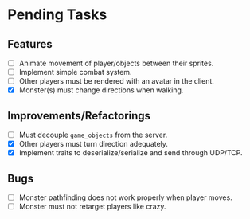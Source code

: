 # Pending Tasks

## Features

- [ ] Animate movement of player/objects between their sprites.
- [ ] Implement simple combat system.
- [ ] Other players must be rendered with an avatar in the client.
- [x] Monster(s) must change directions when walking.

## Improvements/Refactorings

- [ ] Must decouple `game_objects` from the server.
- [x] Other players must turn direction adequately.
- [x] Implement traits to deserialize/serialize and send through UDP/TCP.

## Bugs

- [ ] Monster pathfinding does not work properly when player moves.
- [ ] Monster must not retarget players like crazy.
